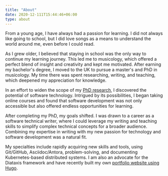 ```yaml
---
title: "About"
date: 2020-12-111T15:44:46+06:00
type: about
---
```


From a young age, I have always had a passion for learning. I did not always like going to school, but I did love songs as a means to understand the world around me, even before I could read.

As I grew older, I believed that staying in school was the only way to continue my learning journey. This led me to musicology, which offered a perfect blend of insight and creativity and kept me motivated. After earning my bachelor's degree, I moved to the UK to pursue a master's and PhD in musicology. My time there was spent researching, writing, and teaching, which deepened my appreciation for knowledge.

In an effort to widen the scope of my [PhD research](https://pure.royalholloway.ac.uk/en/publications/arranging-the-canon-keyboard-arrangements-publishing-practices-an), I discovered the potential of software technology. Intrigued by its possibilities, I began taking online courses and found that software development was not only accessible but also offered endless opportunities for learning.

After completing my PhD, my goals shifted. I was drawn to a career as a software technical writer, where I could leverage my writing and teaching skills to simplify complex technical concepts for a broader audience. Combining my expertise in writing with my new passion for technology and software development was a natural fit.

My specialties include rapidly acquiring new skills and tools, using Git/GitHub, Asciidoc/Antora, problem-solving, and documenting Kubernetes-based distributed systems. I am also an advocate for the Diataxis framework and have recently built my own [portfolio website using Hugo](https://epons.tech/).